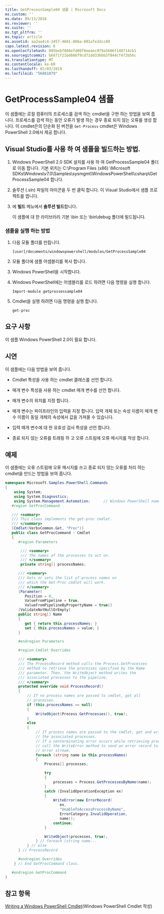 ```yaml
---
title: GetProcessSample04 샘플 | Microsoft Docs
ms.custom: ''
ms.date: 09/13/2016
ms.reviewer: ''
ms.suite: ''
ms.tgt_pltfrm: ''
ms.topic: article
ms.assetid: aa2aa4c4-3457-4601-806a-801afe3dcc80
caps.latest.revision: 6
ms.openlocfilehash: 095bebf868efd00f8eeaec979a5606f140714cb1
ms.sourcegitcommit: b6871f21bd666f9cd71dd336bb3f844cf472b56c
ms.translationtype: MT
ms.contentlocale: ko-KR
ms.lasthandoff: 02/03/2019
ms.locfileid: "56861879"
---
```

# <a name="getprocesssample04-sample"></a>GetProcessSample04 샘플

이 샘플에는 로컬 컴퓨터의 프로세스를 검색 하는 cmdlet을 구현 하는 방법을 보여 줍니다. 프로세스를 검색 하는 동안 오류가 발생 하는 경우 종료 되지 않는 오류를 생성 합니다. 이 cmdlet은의 단순화 된 버전을 `Get-Process` cmdlet은 Windows PowerShell 2.0에서 제공 합니다.

## <a name="how-to-build-the-sample-using-visual-studio"></a>Visual Studio를 사용 하 여 샘플을 빌드하는 방법.

1. Windows PowerShell 2.0 SDK 설치를 사용 하 여 GetProcessSample04 폴더로 이동 합니다. 기본 위치는 C:\Program Files (x86) \Microsoft SDKs\Windows\v7.0\Samples\sysmgmt\WindowsPowerShell\csharp\GetProcessSample04 합니다.

2. 솔루션 (.sln) 파일의 아이콘을 두 번 클릭 합니다. 이 Visual Studio에서 샘플 프로젝트를 엽니다.

3. 에 **빌드** 메뉴에서 **솔루션 빌드**합니다.

    이 샘플에 대 한 라이브러리 기본 \bin 또는 \bin\debug 폴더에 빌드됩니다.

### <a name="how-to-run-the-sample"></a>샘플을 실행 하는 방법

1. 다음 모듈 폴더를 만듭니다.

    `[user]/documents/windowspowershell/modules/GetProcessSample04`

2. 모듈 폴더에 샘플 어셈블리를 복사 합니다.

3. Windows PowerShell을 시작합니다.

4. Windows PowerShell에는 어셈블리를 로드 하려면 다음 명령을 실행 합니다.

    `Import-module getprossessample04`

5. Cmdlet을 실행 하려면 다음 명령을 실행 합니다.

    `get-proc`

## <a name="requirements"></a>요구 사항

이 샘플 Windows PowerShell 2.0이 필요 합니다.

## <a name="demonstrates"></a>시연

이 샘플에는 다음 방법을 보여 줍니다.

- Cmdlet 특성을 사용 하는 cmdlet 클래스를 선언 합니다.

- 매개 변수 특성을 사용 하는 cmdlet 매개 변수를 선언 합니다.

- 매개 변수의 위치를 지정 합니다.

- 매개 변수는 파이프라인의 입력을 지정 합니다. 입력 개체 또는 속성 이름이 매개 변수 이름이 동일 개체의 속성에서 값을 가져올 수 있습니다.

- 입력 매개 변수에 대 한 유효성 검사 특성을 선언 합니다.

- 종료 되지 않는 오류를 트래핑 하 고 오류 스트림에 오류 메시지를 작성 합니다.

## <a name="example"></a>예제

이 샘플에는 오류 스트림에 오류 메시지를 쓰고 종료 되지 않는 오류를 처리 하는 cmdlet을 만드는 방법을 보여 줍니다.

```csharp
namespace Microsoft.Samples.PowerShell.Commands
{
    using System;
    using System.Diagnostics;
    using System.Management.Automation;      // Windows PowerShell namespace.
   #region GetProcCommand

   /// <summary>
   /// This class implements the get-proc cmdlet.
   /// </summary>
   [Cmdlet(VerbsCommon.Get, "Proc")]
   public class GetProcCommand : Cmdlet
   {
      #region Parameters

       /// <summary>
       /// The names of the processes to act on.
       /// </summary>
       private string[] processNames;

      /// <summary>
      /// Gets or sets the list of process names on
      /// which the Get-Proc cmdlet will work.
      /// </summary>
      [Parameter(
         Position = 0,
         ValueFromPipeline = true,
         ValueFromPipelineByPropertyName = true)]
      [ValidateNotNullOrEmpty]
      public string[] Name
      {
         get { return this.processNames; }
         set { this.processNames = value; }
      }

      #endregion Parameters

      #region Cmdlet Overrides

      /// <summary>
      /// The ProcessRecord method calls the Process.GetProcesses
      /// method to retrieve the processes specified by the Name
      /// parameter. Then, the WriteObject method writes the
      /// associated processes to the pipeline.
      /// </summary>
      protected override void ProcessRecord()
      {
          // If no process names are passed to cmdlet, get all
          // processes.
          if (this.processNames == null)
          {
              WriteObject(Process.GetProcesses(), true);
          }
          else
          {
              // If process names are passed to the cmdlet, get and write
              // the associated processes.
              // If a nonterminating error occurs while retrieving processes,
              // call the WriteError method to send an error record to the
              // error stream.
              foreach (string name in this.processNames)
              {
                  Process[] processes;

                  try
                  {
                      processes = Process.GetProcessesByName(name);
                  }
                  catch (InvalidOperationException ex)
                  {
                      WriteError(new ErrorRecord(
                         ex,
                         "UnableToAccessProcessByName",
                         ErrorCategory.InvalidOperation,
                         name));
                      continue;
                  }

                  WriteObject(processes, true);
              } // foreach (string name...
          } // else
      } // ProcessRecord

      #endregion Overrides
    } // End GetProcCommand class.

   #endregion GetProcCommand
}
```

## <a name="see-also"></a>참고 항목

[Writing a Windows PowerShell Cmdlet](./writing-a-windows-powershell-cmdlet.md)(Windows PowerShell Cmdlet 작성)
